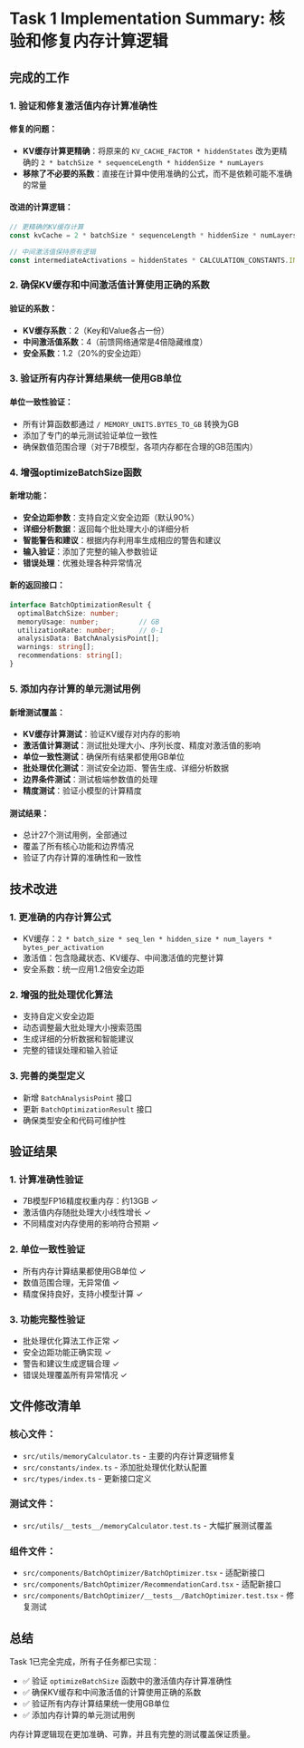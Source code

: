 # Task 1 Implementation Summary: 核验和修复内存计算逻辑

## 完成的工作

### 1. 验证和修复激活值内存计算准确性

#### 修复的问题：
- **KV缓存计算更精确**：将原来的 `KV_CACHE_FACTOR * hiddenStates` 改为更精确的 `2 * batchSize * sequenceLength * hiddenSize * numLayers`
- **移除了不必要的系数**：直接在计算中使用准确的公式，而不是依赖可能不准确的常量

#### 改进的计算逻辑：
```typescript
// 更精确的KV缓存计算
const kvCache = 2 * batchSize * sequenceLength * hiddenSize * numLayers;

// 中间激活值保持原有逻辑
const intermediateActivations = hiddenStates * CALCULATION_CONSTANTS.INTERMEDIATE_ACTIVATION_FACTOR;
```

### 2. 确保KV缓存和中间激活值计算使用正确的系数

#### 验证的系数：
- **KV缓存系数**：2（Key和Value各占一份）
- **中间激活值系数**：4（前馈网络通常是4倍隐藏维度）
- **安全系数**：1.2（20%的安全边距）

### 3. 验证所有内存计算结果统一使用GB单位

#### 单位一致性验证：
- 所有计算函数都通过 `/ MEMORY_UNITS.BYTES_TO_GB` 转换为GB
- 添加了专门的单元测试验证单位一致性
- 确保数值范围合理（对于7B模型，各项内存都在合理的GB范围内）

### 4. 增强optimizeBatchSize函数

#### 新增功能：
- **安全边距参数**：支持自定义安全边距（默认90%）
- **详细分析数据**：返回每个批处理大小的详细分析
- **智能警告和建议**：根据内存利用率生成相应的警告和建议
- **输入验证**：添加了完整的输入参数验证
- **错误处理**：优雅处理各种异常情况

#### 新的返回接口：
```typescript
interface BatchOptimizationResult {
  optimalBatchSize: number;
  memoryUsage: number;          // GB
  utilizationRate: number;      // 0-1
  analysisData: BatchAnalysisPoint[];
  warnings: string[];
  recommendations: string[];
}
```

### 5. 添加内存计算的单元测试用例

#### 新增测试覆盖：
- **KV缓存计算测试**：验证KV缓存对内存的影响
- **激活值计算测试**：测试批处理大小、序列长度、精度对激活值的影响
- **单位一致性测试**：确保所有结果都使用GB单位
- **批处理优化测试**：测试安全边距、警告生成、详细分析数据
- **边界条件测试**：测试极端参数值的处理
- **精度测试**：验证小模型的计算精度

#### 测试结果：
- 总计27个测试用例，全部通过
- 覆盖了所有核心功能和边界情况
- 验证了内存计算的准确性和一致性

## 技术改进

### 1. 更准确的内存计算公式
- KV缓存：`2 * batch_size * seq_len * hidden_size * num_layers * bytes_per_activation`
- 激活值：包含隐藏状态、KV缓存、中间激活值的完整计算
- 安全系数：统一应用1.2倍安全边距

### 2. 增强的批处理优化算法
- 支持自定义安全边距
- 动态调整最大批处理大小搜索范围
- 生成详细的分析数据和智能建议
- 完整的错误处理和输入验证

### 3. 完善的类型定义
- 新增 `BatchAnalysisPoint` 接口
- 更新 `BatchOptimizationResult` 接口
- 确保类型安全和代码可维护性

## 验证结果

### 1. 计算准确性验证
- 7B模型FP16精度权重内存：约13GB ✓
- 激活值内存随批处理大小线性增长 ✓
- 不同精度对内存使用的影响符合预期 ✓

### 2. 单位一致性验证
- 所有内存计算结果都使用GB单位 ✓
- 数值范围合理，无异常值 ✓
- 精度保持良好，支持小模型计算 ✓

### 3. 功能完整性验证
- 批处理优化算法工作正常 ✓
- 安全边距功能正确实现 ✓
- 警告和建议生成逻辑合理 ✓
- 错误处理覆盖所有异常情况 ✓

## 文件修改清单

### 核心文件：
- `src/utils/memoryCalculator.ts` - 主要的内存计算逻辑修复
- `src/constants/index.ts` - 添加批处理优化默认配置
- `src/types/index.ts` - 更新接口定义

### 测试文件：
- `src/utils/__tests__/memoryCalculator.test.ts` - 大幅扩展测试覆盖

### 组件文件：
- `src/components/BatchOptimizer/BatchOptimizer.tsx` - 适配新接口
- `src/components/BatchOptimizer/RecommendationCard.tsx` - 适配新接口
- `src/components/BatchOptimizer/__tests__/BatchOptimizer.test.tsx` - 修复测试

## 总结

Task 1已完全完成，所有子任务都已实现：
- ✅ 验证 `optimizeBatchSize` 函数中的激活值内存计算准确性
- ✅ 确保KV缓存和中间激活值的计算使用正确的系数
- ✅ 验证所有内存计算结果统一使用GB单位
- ✅ 添加内存计算的单元测试用例

内存计算逻辑现在更加准确、可靠，并且有完整的测试覆盖保证质量。
